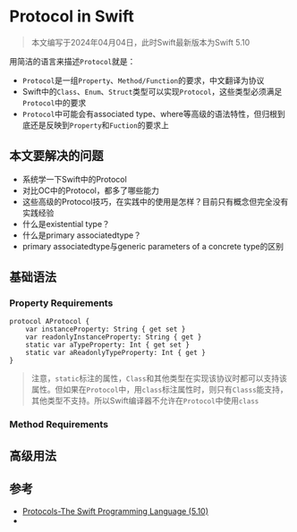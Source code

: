 # Protocol in Swift

> 本文编写于2024年04月04日，此时Swift最新版本为Swift 5.10

用简洁的语言来描述`Protocol`就是：

- `Protocol`是一组`Property`、`Method/Function`的要求，中文翻译为协议
- Swift中的`Class`、`Enum`、`Struct`类型可以实现`Protocol`，这些类型必须满足`Protocol`中的要求
- `Protocol`中可能会有associated type、where等高级的语法特性，但归根到底还是反映到`Property`和`Fuction`的要求上

## 本文要解决的问题
- 系统学一下Swift中的Protocol
- 对比OC中的Protocol，都多了哪些能力
- 这些高级的Protocol技巧，在实践中的使用是怎样？目前只有概念但完全没有实践经验
- 什么是existential type？
- 什么是primary associatedtype？
- primary associatedtype与generic parameters of a concrete type的区别


## 基础语法

### Property Requirements

```
protocol AProtocol {
    var instanceProperty: String { get set }
    var readonlyInstanceProperty: String { get }
    static var aTypeProperty: Int { get set }
    static var aReadonlyTypeProperty: Int { get }
}
```

> 注意，`static`标注的属性，`Class`和其他类型在实现该协议时都可以支持该属性。但如果在`Protocol`中，用`class`标注属性时，则只有`Classs`能支持，其他类型不支持。所以Swift编译器不允许在`Protocol`中使用`class`

###  Method Requirements



## 高级用法

## 参考
- [Protocols-The Swift Programming Language (5.10)
](https://docs.swift.org/swift-book/documentation/the-swift-programming-language/protocols#Adding-Constraints-to-Protocol-Extensions)
- 